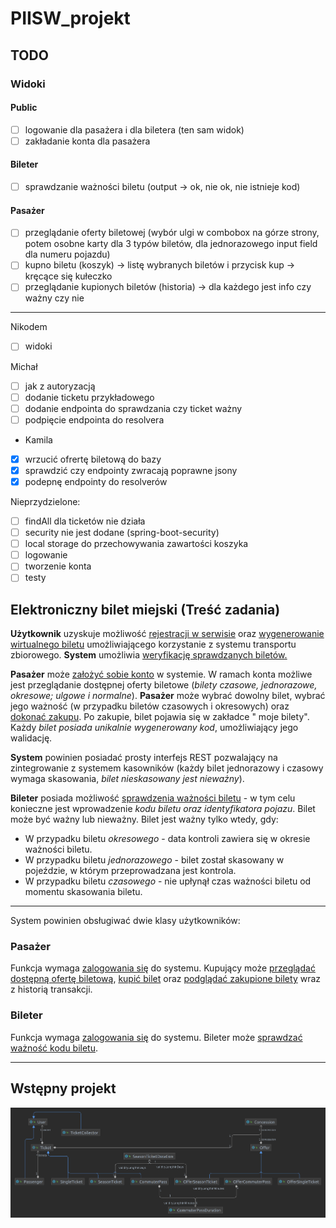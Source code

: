 # PIISW_projekt

## TODO
### Widoki
#### Public
* [ ]  logowanie dla pasażera i dla biletera (ten sam widok)
* [ ]  zakładanie konta dla pasażera

#### Bileter
* [ ]  sprawdzanie ważności biletu (output -> ok, nie ok, nie istnieje kod)

#### Pasażer
* [ ]  przeglądanie oferty biletowej (wybór ulgi w combobox na górze strony, potem osobne karty dla 3 typów biletów,
  dla jednorazowego input field dla numeru pojazdu)
* [ ]  kupno biletu (koszyk) -> listę wybranych biletów i przycisk kup -> kręcące się kułeczko
* [ ]  przeglądanie kupionych biletów (historia) -> dla każdego jest info czy ważny czy nie

----

Nikodem
* [ ]  widoki

Michał
* [ ]  jak z autoryzacją
* [ ]  dodanie ticketu przykładowego
* [ ]  dodanie endpointa do sprawdzania czy ticket ważny
* [ ]  podpięcie endpointa do resolvera

* Kamila
* [X]  wrzucić ofrertę biletową do bazy
* [X]  sprawdzić czy endpointy zwracają poprawne jsony
* [X]  podepnę endpointy do resolverów

Nieprzydzielone:
* [ ]  findAll dla ticketów nie działa
* [ ]  security nie jest dodane (spring-boot-security)
* [ ]  local storage do przechowywania zawartości koszyka
* [ ]  logowanie
* [ ]  tworzenie konta
* [ ]  testy

## Elektroniczny bilet miejski (Treść zadania)

**Użytkownik** uzyskuje możliwość <ins>rejestracji w serwisie</ins> oraz <ins>wygenerowanie wirtualnego biletu</ins>
umożliwiającego
korzystanie z systemu transportu zbiorowego. **System** umożliwia <ins>weryfikację sprawdzanych biletów<ins>.

**Pasażer** może <ins>założyć sobie konto</ins> w systemie. W ramach konta możliwe jest przeglądanie dostępnej oferty
biletowe
(_bilety czasowe, jednorazowe, okresowe; ulgowe i normalne_). **Pasażer** może wybrać dowolny bilet, wybrać jego ważność
(w przypadku biletów czasowych i okresowych) oraz <ins>dokonać zakupu</ins>. Po zakupie, bilet pojawia się w zakładce "
moje bilety".
Każdy _bilet posiada unikalnie wygenerowany kod_, umożliwiający jego walidację.

**System** powinien posiadać prosty interfejs REST pozwalający na zintegrowanie z systemem kasowników (każdy bilet
jednorazowy
i czasowy wymaga skasowania, _bilet nieskasowany jest nieważny_).

**Bileter** posiada możliwość <ins>sprawdzenia ważności biletu</ins> - w tym celu konieczne jest wprowadzenie _kodu
biletu oraz
identyfikatora pojazu_. Bilet może być ważny lub nieważny. Bilet jest ważny tylko wtedy, gdy:

- W przypadku biletu _okresowego_ - data kontroli zawiera się w okresie ważności biletu.
- W przypadku biletu _jednorazowego_ - bilet został skasowany w pojeździe, w którym przeprowadzana jest kontrola.
- W przypadku biletu _czasowego_ - nie upłynął czas ważności biletu od momentu skasowania biletu.

---

System powinien obsługiwać dwie klasy użytkowników:

### Pasażer

Funkcja wymaga <ins>zalogowania się</ins> do systemu. Kupujący może <ins>przeglądać dostępną ofertę biletową</ins>,
<ins>kupić bilet</ins> oraz <ins>podglądać zakupione bilety</ins> wraz z historią transakcji.

### Bileter

Funkcja wymaga <ins>zalogowania się</ins> do systemu. Bileter może <ins>sprawdzać ważność kodu biletu</ins>.

---

## Wstępny projekt

![uml](readme_images/uml_diagram.png)
